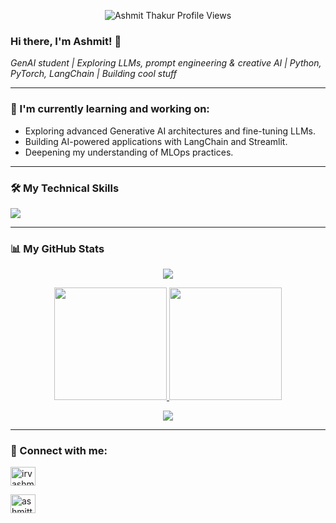 <p align="center">
  <img src="https://komarev.com/ghpvc/?username=AshmitThakur23&style=for-the-badge&color=blue" alt="Ashmit Thakur Profile Views">
</p>

### Hi there, I'm Ashmit! 👋

<p align="left">
  <em>GenAI student | Exploring LLMs, prompt engineering & creative AI | Python, PyTorch, LangChain | Building cool stuff</em>
</p>

---

### 🌱 I'm currently learning and working on:
* Exploring advanced Generative AI architectures and fine-tuning LLMs.
* Building AI-powered applications with LangChain and Streamlit.
* Deepening my understanding of MLOps practices.

---

### 🛠️ My Technical Skills
<p align="left">
  <img src="https://skillicons.dev/icons?i=py,pytorch,js,html,css,react,nodejs,git,github,vscode,docker,java,cplusplus,linux&theme=dark" />
</p>

---

### 📊 My GitHub Stats

<p align="center">
  <a href="https://github.com/ryo-ma/github-profile-trophy">
    <img src="https://github-profile-trophy.vercel.app/?username=AshmitThakur23&theme=tokyonight&row=1&column=7&margin-w=15&margin-h=15" />
  </a>
</p>

<p align="center">
  <a href="https://github.com/anuraghazra/github-readme-stats">
    <img height="180em" src="https://github-readme-stats.vercel.app/api?username=AshmitThakur23&show_icons=true&theme=tokyonight&include_all_commits=true&count_private=true&rank_icon=github"/>
  
  <img height="180em" src="https://github-readme-stats.vercel.app/api/top-langs/?username=AshmitThakur23&layout=compact&langs_count=7&theme=tokyonight"/>
  </a>
</p>

<p align="center">
  <a href="https://github.com/denvercoder1/github-readme-streak-stats">
    <img src="https://streak-stats.demolab.com?user=AshmitThakur23&theme=tokyonight&hide_border=true&border_radius=5" />
  </a>
</p>

---

### 💬 Connect with me:
<p align="left">
  <a href="https://linkedin.com/in/irvashmithakur615" target="blank"><img align="center" src="https://raw.githubusercontent.com/rahuldkjain/github-profile-readme-generator/master/src/images/icons/Social/linked-in-alt.svg" alt="irvashmithakur615" height="30" width="40" /></a>
  
  <a href="mailto:ashmitthakur615@gmail.com" target="blank"><img align="center" src="https://img.icons8.com/color/48/000000/gmail--v1.png" alt="ashmitthakur615@gmail.com" height="30" width="40" /></a>
</p>
